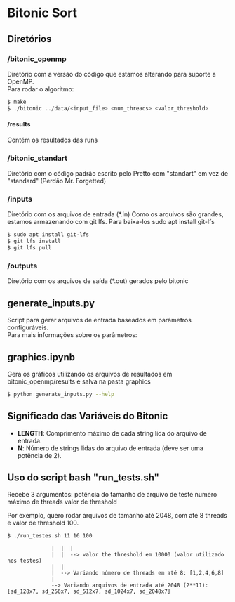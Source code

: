 # Bitonic Sort

## Diretórios

### /bitonic_openmp
Diretório com a versão do código que estamos alterando para suporte a OpenMP.  
Para rodar o algoritmo:

```sh
$ make
$ ./bitonic ../data/<input_file> <num_threads> <valor_threshold>
```
#### /results
Contém os resultados das runs

### /bitonic_standart
Diretório com o código padrão escrito pelo Pretto com "standart" em vez de "standard" (Perdão Mr. Forgetted)

### /inputs
Diretório com os arquivos de entrada (*.in)
Como os arquivos são grandes, estamos armazenando com git lfs. Para baixa-los
sudo apt install git-lfs
```sh
$ sudo apt install git-lfs
$ git lfs install
$ git lfs pull
```


### /outputs
Diretório com os arquivos de saída (*.out) gerados pelo bitonic

## generate_inputs.py
Script para gerar arquivos de entrada baseados em parâmetros configuráveis.  
Para mais informações sobre os parâmetros:

## graphics.ipynb
Gera os gráficos utilizando os arquivos de resultados em bitonic_openmp/results e salva na pasta graphics

```sh
$ python generate_inputs.py --help
```

## Significado das Variáveis do Bitonic

- **LENGTH**: Comprimento máximo de cada string lida do arquivo de entrada.
- **N**: Número de strings lidas do arquivo de entrada (deve ser uma potência de 2).

## Uso do script bash "run_tests.sh"
Recebe 3 argumentos: potência do tamanho de arquivo de teste
                     numero máximo de threads
                     valor de threshold

Por exemplo, quero rodar arquivos de tamanho até 2048, com até 8 threads e valor de threshold 100.
```sh
$ ./run_testes.sh 11 16 100 
```      
                  |  |  |
                  |  |  --> valor the threshold em 10000 (valor utilizado nos testes)
                  |  |
                  |  --> Variando número de threads em até 8: [1,2,4,6,8]
                  |
                  --> Variando arquivos de entrada até 2048 (2**11): [sd_128x7, sd_256x7, sd_512x7, sd_1024x7, sd_2048x7]